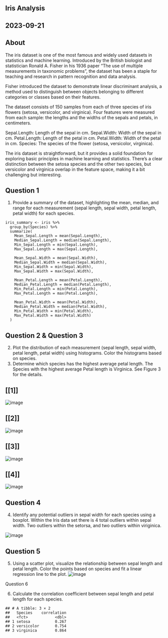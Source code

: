 
## Iris Analysis
## 2023-09-21
## About


The iris dataset is one of the most famous and widely used datasets in statistics and machine learning. Introduced by the British biologist and statistician Ronald A. Fisher in his 1936 paper “The use of multiple measurements in taxonomic problems”, the dataset has been a staple for teaching and research in pattern recognition and data analysis.

Fisher introduced the dataset to demonstrate linear discriminant analysis, a method used to distinguish between objects belonging to different categories or classes based on their features.

The dataset consists of 150 samples from each of three species of iris flowers (setosa, versicolor, and virginica). Four features were measured from each sample: the lengths and the widths of the sepals and petals, in centimeters.

Sepal.Length: Length of the sepal in cm. Sepal.Width: Width of the sepal in cm. Petal.Length: Length of the petal in cm. Petal.Width: Width of the petal in cm. Species: The species of the flower (setosa, versicolor, virginica).

The iris dataset is straightforward, but it provides a solid foundation for exploring basic principles in machine learning and statistics. There’s a clear distinction between the setosa species and the other two species, but versicolor and virginica overlap in the feature space, making it a bit challenging but interesting.

## Question 1
1. Provide a summary of the dataset, highlighting the mean, median, and range for each measurement (sepal length, sepal width, petal length, petal width) for each species.
```
iris_summary <- iris %>%
  group_by(Species) %>%
  summarize(
    Mean_Sepal.Length = mean(Sepal.Length),
    Median_Sepal.Length = median(Sepal.Length),
    Min_Sepal.Length = min(Sepal.Length),
    Max_Sepal.Length = max(Sepal.Length),
    
    Mean_Sepal.Width = mean(Sepal.Width),
    Median_Sepal.Width = median(Sepal.Width),
    Min_Sepal.Width = min(Sepal.Width),
    Max_Sepal.Width = max(Sepal.Width),
    
    Mean_Petal.Length = mean(Petal.Length),
    Median_Petal.Length = median(Petal.Length),
    Min_Petal.Length = min(Petal.Length),
    Max_Petal.Length = max(Petal.Length),
    
    Mean_Petal.Width = mean(Petal.Width),
    Median_Petal.Width = median(Petal.Width),
    Min_Petal.Width = min(Petal.Width),
    Max_Petal.Width = max(Petal.Width)
  )

```
## Question 2 & Question 3
2. Plot the distribution of each measurement (sepal length, sepal width, petal length, petal width) using histograms. Color the histograms based on species.
3. Determine which species has the highest average petal length.
The Species with the highest average Petal length is Virginica. See Figure 3 for the details.
## [[1]]
![image](https://github.com/Unfixable47/Lab1/assets/137025578/d9df2aca-dd45-4ef8-8500-774ff508e8ef)


## 
## [[2]]
![image](https://github.com/Unfixable47/Lab1/assets/137025578/1c943385-2d14-4c6a-a890-c6cf74ca083d)


## 
## [[3]]
![image](https://github.com/Unfixable47/Lab1/assets/137025578/667d5a4b-211c-44f1-847b-1100048a31e6)



## 
## [[4]]
![image](https://github.com/Unfixable47/Lab1/assets/137025578/c93a6784-c1c7-489d-8233-a155609b5bba)



 ## Question 4

4. Identify any potential outliers in sepal width for each species using a boxplot.
Within the Iris data set there is 4 total outliers within sepal width. Two outliers within the setorsa, and two outliers within viriginica.

![image](https://github.com/Unfixable47/Lab1/assets/137025578/5776ff4e-6606-4607-b289-8db8f7bb8e2b)


 ## Question 5

5. Using a scatter plot, visualize the relationship between sepal length and petal length. Color the points based on species and fit a linear regression line to the plot.
![image](https://github.com/Unfixable47/Lab1/assets/137025578/152a97d6-696d-4162-a00d-3833e5ff19bc)


Question 6

6. Calculate the correlation coefficient between sepal length and petal length for each species.

```
## # A tibble: 3 × 2
##   Species    correlation
##   <fct>            <dbl>
## 1 setosa           0.267
## 2 versicolor       0.754
## 3 virginica        0.864
```
